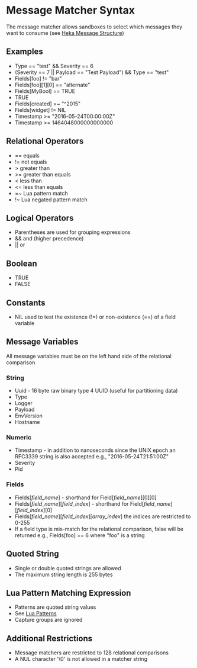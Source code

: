 # Message Matcher Syntax

The message matcher allows sandboxes to select which messages they want to consume
(see [Heka Message Structure](../heka/message.html))

## Examples

*  Type == "test" && Severity == 6
*  (Severity == 7 || Payload == "Test Payload") && Type == "test"
*  Fields[foo] != "bar"
*  Fields[foo][1][0] == "alternate"
*  Fields[MyBool] == TRUE
*  TRUE
*  Fields[created] =~ "^2015"
*  Fields[widget] != NIL
*  Timestamp >= "2016-05-24T00:00:00Z"
*  Timestamp >= 1464048000000000000

## Relational Operators

* == equals
* != not equals
* &gt; greater than
* &gt;= greater than equals
* < less than
* <= less than equals
* =~ Lua pattern match
* !~ Lua negated pattern match

## Logical Operators

* Parentheses are used for grouping expressions
* && and (higher precedence)
* || or

## Boolean

* TRUE
* FALSE

## Constants

* NIL used to test the existence (!=) or non-existence (==) of a field variable

## Message Variables

All message variables must be on the left hand side of the relational comparison
 
### String

* Uuid - 16 byte raw binary type 4 UUID (useful for partitioning data)
* Type
* Logger
* Payload
* EnvVersion
* Hostname

### Numeric

* Timestamp - in addition to nanoseconds since the UNIX epoch an RFC3339 string is also accepted e.g., "2016-05-24T21:51:00Z"
* Severity
* Pid

### Fields

* Fields[_field_name_] - shorthand for Field[_field_name_][0][0]
* Fields[_field_name_][_field_index_] - shorthand for Field[_field_name_][_field_index_][0]
* Fields[_field_name_][_field_index_][_array_index_] the indices are restricted to 0-255
* If a field type is mis-match for the relational comparison, false will be returned e.g., Fields[foo] == 6 where "foo" is a string

## Quoted String

* Single or double quoted strings are allowed
* The maximum string length is 255 bytes

## Lua Pattern Matching Expression

* Patterns are quoted string values
* See [Lua Patterns](http://www.lua.org/manual/5.1/manual.html#5.4.1)
* Capture groups are ignored

## Additional Restrictions

* Message matchers are restricted to 128 relational comparisons
* A NUL character '\0' is not allowed in a matcher string
